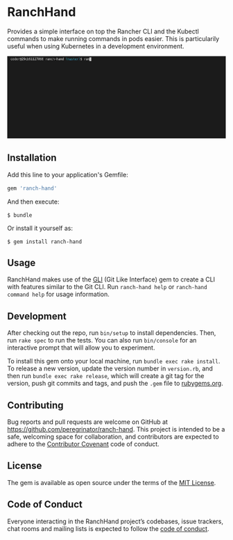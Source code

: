# RanchHand

Provides a simple interface on top the Rancher CLI and the Kubectl commands to make running commands in pods easier.
This is particularily useful when using Kubernetes in a development environment.

![ranch-hand demo](https://github.com/peregrinator/ranch-hand/raw/master/doc/ranch-hand-demo.gif "Ranch-hand Demo")

## Installation

Add this line to your application's Gemfile:

```ruby
gem 'ranch-hand'
```

And then execute:

    $ bundle

Or install it yourself as:

    $ gem install ranch-hand

## Usage

RanchHand makes use of the [GLI](https://github.com/davetron5000/gli) (Git Like Interface) gem to create a CLI with features similar to the Git CLI. Run `ranch-hand help` or `ranch-hand command help` for usage information.

## Development

After checking out the repo, run `bin/setup` to install dependencies. Then, run `rake spec` to run the tests. You can also run `bin/console` for an interactive prompt that will allow you to experiment.

To install this gem onto your local machine, run `bundle exec rake install`. To release a new version, update the version number in `version.rb`, and then run `bundle exec rake release`, which will create a git tag for the version, push git commits and tags, and push the `.gem` file to [rubygems.org](https://rubygems.org).

## Contributing

Bug reports and pull requests are welcome on GitHub at https://github.com/peregrinator/ranch-hand. This project is intended to be a safe, welcoming space for collaboration, and contributors are expected to adhere to the [Contributor Covenant](http://contributor-covenant.org) code of conduct.

## License

The gem is available as open source under the terms of the [MIT License](https://opensource.org/licenses/MIT).

## Code of Conduct

Everyone interacting in the RanchHand project’s codebases, issue trackers, chat rooms and mailing lists is expected to follow the [code of conduct](https://github.com/peregrinator/ranch-hand/blob/master/CODE_OF_CONDUCT.md).
